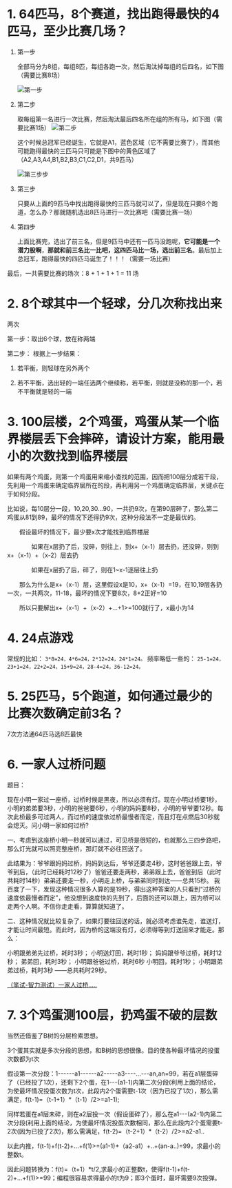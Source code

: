 # 1. 64匹马，8个赛道，找出跑得最快的4匹马，至少比赛几场？

1. 第一步

    全部马分为8组，每组8匹，每组各跑一次，然后淘汰掉每组的后四名，如下图（需要比赛8场）

    ![第一步](./Image/step1.png)

2. 第二步

    取每组第一名进行一次比赛，然后淘汰最后四名所在组的所有马，如下图（需要比赛1场）
    ![第二步](./Image/step2.png)

    这个时候总冠军已经诞生，它就是A1，蓝色区域（它不需要比赛了），而其他可能跑得最快的三匹马只可能是下图中的黄色区域了（A2,A3,A4,B1,B2,B3,C1,C2,D1，共9匹马）

    ![第三步步](./Image/step3.png)

3. 第三步

    只要从上面的9匹马中找出跑得最快的三匹马就可以了，但是现在只要8个跑道，怎么办？那就随机选出8匹马进行一次比赛吧（需要比赛一场）

4. 第四步

    上面比赛完，选出了前三名，但是9匹马中还有一匹马没跑呢，**它可能是一个潜力股啊**，**那就和前三名比一比吧，这四匹马比一场，选出前三名**。最后加上总冠军，跑得最快的四匹马诞生了！！！（需要一场比赛）

最后，一共需要比赛的场次：8 + 1 + 1 + 1 = 11 场


# 2. 8个球其中一个轻球，分几次称找出来

两次

第一步：取出6个球，放在称两端

第二步：
根据上一步结果：

1. 若平衡，则轻球在另外两个

2. 若不平衡，选出轻的一端任选两个继续称，若平衡，则就是没称的那一个，若不平衡就是轻的一端

# 3. 100层楼，2个鸡蛋，鸡蛋从某一个临界楼层丢下会摔碎，请设计方案，能用最小的次数找到临界楼层

如果有两个鸡蛋，则第一个鸡蛋用来缩小查找的范围，因而把100层分成若干段，先利用一个鸡蛋来确定临界层所在的段，再利用另一个鸡蛋确定临界层，关键点在于如何分段。

比如说，每10层分一段，10,20,30...90，一共扔9次，在第90层碎了，那么第二鸡蛋从81到89，最坏的情况下还得扔9次，这种分段法不一定是最优的。

　　假设最坏的情况下，最少要x次才能找到临界楼层

　　　　如果在x层扔了后，没碎，则往上，到x+（x-1）层去扔，还没碎，则到x+（x-1）+（x-2）层去扔

　　　　如果在x层扔了后，碎了，则在1~x-1逐层往上扔

　　那么为什么是x+（x-1）层，这里假设x是10，x+（x-1）=19，在10,19层各扔一次，一共两次，11-18，最坏的情况下要8次，8+2正好=10

　　所以只要解出x+（x-1）+（x-2）+...+1>=100就行了，x最小为14

# 4. 24点游戏

常规的比如：
`3*8=24，4*6=24，2*12=24，24*1=24。`
频率略低一些的：
`25-1=24，23+1=24，22+2=24，15+9=24，28-4=24，36-12=24。`

# 5. 25匹马，5个跑道，如何通过最少的比赛次数确定前3名？

7次方法通64匹马选8匹最快

# 6. 一家人过桥问题

题目：

现在小明一家过一座桥，过桥时候是黑夜，所以必须有灯。现在小明过桥要1秒，小明的弟弟要3秒，小明的爸爸要6秒，小明的妈妈要8秒，小明的爷爷要12秒。每次此桥最多可过两人，而过桥的速度依过桥最慢者而定，而且灯在点燃后30秒就会熄灭。问小明一家如何过桥?


一、考虑到这座桥小明一秒就可以通过，可见桥是很短的，也就那么三四步路吧，那么灯光就可以照亮整座桥，那灯就不必往回送了。

此结果为：爷爷跟妈妈过桥，妈妈到达后，爷爷还要走4秒，这时爸爸跟上去，爷爷到后，（此时已经耗时12秒了）爸爸还要走两秒，弟弟跟上去，爸爸到后（此时共耗时14秒）弟弟还要走一秒，小明走上桥，与弟弟同时到达——总共15秒。
我百度了一下，发现这种情况很多人算的是19秒，得出这种答案的人只看到“过桥的速度依最慢者而定”，他没想到速度快的先到了，后面的还可以跟上，因为桥可以走两个人啊。不信你走走看，算算就知道了。

二、这种情况就比较复杂了，如果灯要往回送的话，就必须考虑谁先走，谁送灯，才能让时间最短。而此时，因为桥的这端没有灯，必须得等到灯送回来才能走。那么：

小明跟弟弟先过桥，耗时3秒；
小明送灯回，耗时1秒；
妈妈跟爷爷过桥，耗时12秒；
弟弟回，耗时3秒；
小明跟爸爸过桥，耗时6秒
小明回，耗时1秒；
小明跟弟弟过桥，耗时3秒
——总共耗时29秒。

[（笔试-智力测试）一家人过桥.....](https://blog.csdn.net/woshigaoyuan/article/details/13995999)


# 7. 3个鸡蛋测100层，扔鸡蛋不破的层数

当然还借鉴了B树的分层检索思想。

3个蛋其实就是多次分段的思想，和B树的思想很像。目的使各种最坏情况的投蛋次数都为t次

假设第一次分段：1------a1------a2-----a3----...---an,an=99，若在a1层蛋碎了（已经投了1次），还剩下2个蛋，在1---(a1-1)内第二次分段(利用上面的结论，为使最坏情况投蛋次数为t次，此段内2个蛋需要t-1次（因为已投了1次），那么需满足，f(t-1)=（t-1+1）*（t-1）/2>=a1-1);

同样若蛋在a1层未碎，则在a2层投一次（假设蛋碎了），那么在a1---(a2-1)内第二次分段(利用上面的结论，为使最坏情况投蛋次数相同，那么在此段内2个蛋需要t-2次(因为已投了2次)，那么需满足，f(t-2)=（t-2+1）*（t-2）/2>=a2-a1..    

以此内推，f(t-1)+f(t-2)+...+f(1)>=(a1-1)+（a2-a1）+..+(an-a..)=99，求最小的整数t。

 因此问题转换为：f(t)=（t+1）*t/2,求最小的正整数t，使得f(t-1)+f(t-2)+...+f(1)>=99；编程很容易求得最小的t为9；即3个蛋时，最坏需要9次投弹。
